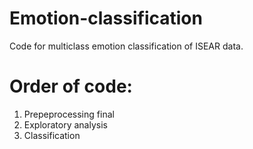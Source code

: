 # Emotion-classification
Code for multiclass emotion classification of ISEAR data.

# Order of code:
1) Prepeprocessing final
2) Exploratory analysis
3) Classification
